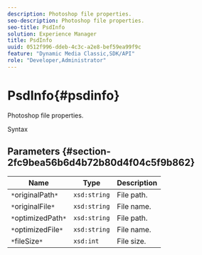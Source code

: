 ```yaml
---
description: Photoshop file properties.
seo-description: Photoshop file properties.
seo-title: PsdInfo
solution: Experience Manager
title: PsdInfo
uuid: 0512f996-ddeb-4c3c-a2e8-bef59ea99f9c
feature: "Dynamic Media Classic,SDK/API"
role: "Developer,Administrator"
---
```


# PsdInfo{#psdinfo}

Photoshop file properties.

 Syntax 

## Parameters {#section-2fc9bea56b6d4b72b80d4f04c5f9b862}

|  Name  | Type  | Description  |
|---|---|---|
|  `*`originalPath`*`  | `xsd:string`  | File path.  |
|  `*`originalFile`*`  | `xsd:string`  | File name.  |
|  `*`optimizedPath`*`  | `xsd:string`  | File path.  |
|  `*`optimizedFile`*`  | `xsd:string`  | File name.  |
|  `*`fileSize`*`  | `xsd:int`  | File size.  |

